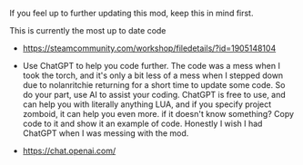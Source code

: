If you feel up to further updating this mod, keep this in mind first.

This is currently the most up to date code
  *  https://steamcommunity.com/workshop/filedetails/?id=1905148104
  
  * Use ChatGPT to help you code further. The code was a mess when I took the torch, and it's only a bit less of a mess when I stepped down due to nolanritchie returning for a short time to update some code. So do your part, use AI to assist your coding. ChatGPT is free to use, and can help you with literally anything LUA, and if you specify project zomboid, it can help you even more. if it doesn't know something? Copy code to it and show it an example of code. Honestly I wish I had ChatGPT when I was messing with the mod. 
  * https://chat.openai.com/



